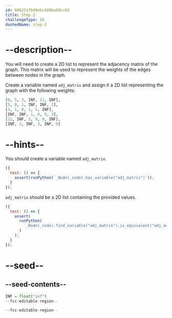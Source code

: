 ```yaml
---
id: 686251fb49ebc489ba60ccb5
title: Step 2
challengeType: 20
dashedName: step-2
---
```


# --description--

You will need to create a 2D list to represent the adjacency matrix of the graph. This matrix will be used to represent the weights of the edges between nodes in the graph.

Create a variable named `adj_matrix` and assign it a 2D list representing the graph with the following weights:

```py
[0, 5, 3, INF, 11, INF],
[5, 0, 1, INF, INF, 2],
[3, 1, 0, 1, 5, INF],
[INF, INF, 1, 0, 9, 3],
[11, INF, 5, 9, 0, INF],
[INF, 2, INF, 3, INF, 0]
```

# --hints--

You should create a variable named `adj_matrix`.

```js
({
  test: () => {
    assert(runPython(`_Node(_code).has_variable("adj_matrix")`));
  }
});
```

`adj_matrix` should be a 2D list containing the provided values.

```js
({
  test: () => {
    assert(
      runPython(
        `_Node(_code).find_variable("adj_matrix").is_equivalent("adj_matrix = [[0, 5, 3, INF, 11, INF], [5, 0, 1, INF, INF, 2], [3, 1, 0, 1, 5, INF], [INF, INF, 1, 0, 9, 3], [11, INF, 5, 9, 0, INF], [INF, 2, INF, 3, INF, 0]]")`
      )
    );
  }
});
```

# --seed--

## --seed-contents--

```py
INF = float("inf")
--fcc-editable-region--

--fcc-editable-region--
```
